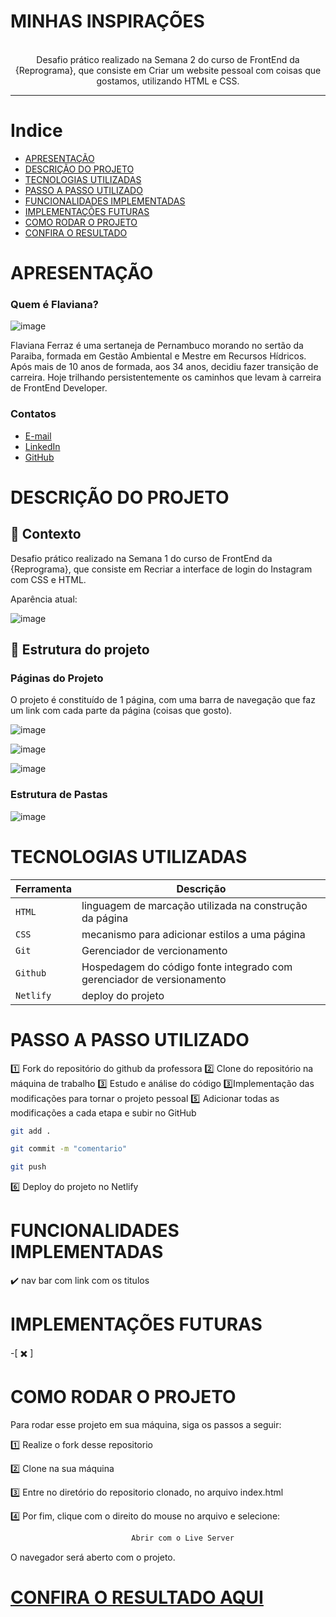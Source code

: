 # MINHAS INSPIRAÇÕES

<p align="center">

  <br />
 Desafio prático realizado na Semana 2 do curso de FrontEnd da {Reprograma}, que consiste em Criar um website pessoal com coisas que gostamos, utilizando HTML e CSS.
</p>

<hr />

# Indice

- [APRESENTAÇÃO](#APRESENTAÇÃO)
- [DESCRIÇÃO DO PROJETO](#Descrição-Do-Projeto)
- [TECNOLOGIAS UTILIZADAS](#Tecnologias-Utilizadas)
- [PASSO A PASSO UTILIZADO](#Passo-A-Passo-Utilizado)
- [FUNCIONALIDADES IMPLEMENTADAS](#Funcionalidades-Implementadas)
- [IMPLEMENTAÇÕES FUTURAS](#Implementações-Futuras)
- [COMO RODAR O PROJETO](#Como-Rodar-O-Projeto)
- [CONFIRA O RESULTADO ](#Confira-O-Resultado)


# APRESENTAÇÃO

### Quem é Flaviana?

![image](https://github.com/FlavianaFXT/ProjetoFinal-reprograma/assets/113718720/1e13d5e7-b1b4-4701-a689-ec293ec77ea1)

Flaviana Ferraz é uma sertaneja de Pernambuco morando no sertão da Paraiba, formada em Gestão Ambiental e Mestre em Recursos Hídricos. Após mais de 10 anos de formada, aos 34 anos, decidiu fazer transição de carreira. Hoje trilhando persistentemente os caminhos que levam à carreira de FrontEnd Developer.

### Contatos

- [E-mail](flaviferraz@yahoo.com.br)
- [LinkedIn](https://www.linkedin.com/in/flaviana-ferraz-frontend)
- [GitHub](https://github.com/flavianafxt)


# DESCRIÇÃO DO PROJETO

## 🧠 Contexto

 Desafio prático realizado na Semana 1 do curso de FrontEnd da {Reprograma}, que consiste em Recriar a interface de login do Instagram com CSS e HTML.

Aparência atual:

![image](https://github.com/user-attachments/assets/4e0d8970-2682-4910-bcdb-2c23705738c1)



## 🧠 Estrutura do projeto

### Páginas do Projeto

O projeto é constituído de 1 página, com uma barra de navegação que faz um link com cada parte da página (coisas que gosto).

![image](https://github.com/user-attachments/assets/c6a84b34-59fc-447f-9490-77b45ba4ba0e)

![image](https://github.com/user-attachments/assets/00e9fffe-1dbb-4274-8a96-e7be140f610e)

![image](https://github.com/user-attachments/assets/a8be0d94-7176-4092-a8ff-ed21f40dc381)


### Estrutura de Pastas


![image](https://github.com/user-attachments/assets/69f4394a-7a6f-4474-ac41-2284e2a1ce6c)




# TECNOLOGIAS UTILIZADAS


| Ferramenta | Descrição |
| --- | --- |
| `HTML` | linguagem de marcação utilizada na construção da página|
| `CSS` |  mecanismo para adicionar estilos a uma página |
| `Git` | Gerenciador de vercionamento|
| `Github` | Hospedagem do código fonte integrado com gerenciador de versionamento|
| `Netlify` | deploy do projeto|


# PASSO A PASSO UTILIZADO

1️⃣ Fork do repositório do github da professora
2️⃣ Clone do repositório na máquina de trabalho
3️⃣ Estudo e análise do código 
3️⃣Implementação das modificações para tornar o projeto pessoal
5️⃣ Adicionar todas as modificações a cada etapa e subir no GitHub
 ```bash
 git add .
 ```
 ```bash
 git commit -m "comentario"
```
 ```bash
 git push
```

6️⃣ Deploy do projeto no Netlify

# FUNCIONALIDADES IMPLEMENTADAS

✔️ nav bar com link com os titulos


#  IMPLEMENTAÇÕES FUTURAS

-[ ✖️ ] 


# COMO RODAR O PROJETO

Para rodar esse projeto em sua máquina, siga os passos a seguir:

1️⃣ Realize o fork desse repositorio

2️⃣ Clone na sua máquina

3️⃣ Entre no diretório do repositorio clonado, no arquivo index.html

4️⃣ Por fim, clique com o direito do mouse no arquivo e selecione:
```bash
                           Abrir com o Live Server
```

O navegador será aberto com o projeto.

  
# [CONFIRA O RESULTADO AQUI](https://excsem2.netlify.app/#filmes) 




